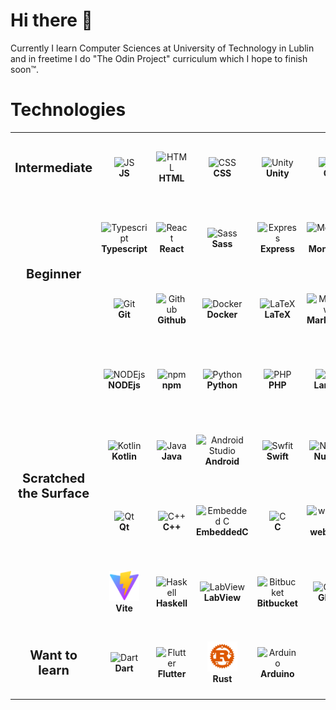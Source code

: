 # Hi there 👋

Currently I learn Computer Sciences at University of Technology in Lublin and in freetime I do "The Odin Project" curriculum which I hope to finish soon&trade;.

# Technologies

<table>
  <tr>
    <td align="center" height="108" width="108">
      <strong style='font-size: 20px'>Intermediate</strong>
    </td>
     <td align="center" height="108" width="108">
        <img src="https://cdn.jsdelivr.net/gh/devicons/devicon/icons/javascript/javascript-original.svg"
        width="48"
        height="48"
        alt="JS">
        <br /><strong>JS</strong>
      </td> 
    <td align="center" height="108" width="108">
        <img src="https://cdn.jsdelivr.net/gh/devicons/devicon/icons/html5/html5-original.svg"
        width="48"
        height="48"
        alt="HTML">
        <br /><strong>HTML</strong>
      </td>
    <td align="center" height="108" width="108">
      <img src="https://cdn.jsdelivr.net/gh/devicons/devicon/icons/css3/css3-original.svg"
      width="48"
      height="48"
      alt="CSS">
      <br /><strong>CSS</strong>
    </td>
    <td align="center" height="108" width="108">
      <picture>
        <source media="(prefers-color-scheme: dark)" srcset="./icons/unity-dark.svg">
        <img alt="Unity" src="https://cdn.jsdelivr.net/gh/devicons/devicon/icons/unity/unity-original.svg"
        width="48"
        height="48"
        alt="Unity">
      </picture>
      <br /><strong>Unity</strong>
    </td>
    <td align="center" height="108" width="108">
      <img src="https://cdn.jsdelivr.net/gh/devicons/devicon/icons/csharp/csharp-original.svg"
      width="48"
      height="48"
      alt="C#">
      <br /><strong>C#</strong>
    </td>
  </tr>
  <tr>
    <td rowspan="2" align="center" height="108" width="108">
      <strong style='font-size: 20px'>Beginner</strong>
    </td>
    <td align="center" height="108" width="108">
      <img src="https://cdn.jsdelivr.net/gh/devicons/devicon/icons/typescript/typescript-original.svg"
      width="48"
      height="48"
      alt="Typescript">
      <br /><strong>Typescript</strong>
    </td>
    <td align="center" height="108" width="108">
      <img src="https://cdn.jsdelivr.net/gh/devicons/devicon/icons/react/react-original.svg"
      width="48"
      height="48"
      alt="React">
      <br /><strong>React</strong>
    </td>
    <td align="center" height="108" width="108">
      <img src="https://cdn.jsdelivr.net/gh/devicons/devicon/icons/sass/sass-original.svg"
      width="48"
      height="48"
      alt="Sass">
      <br /><strong>Sass</strong>
    </td>
    <td align="center" height="108" width="108">
      <picture> 
      <source media="(prefers-color-scheme: dark)" srcset="https://user-images.githubusercontent.com/33003089/227041204-71a593b5-395e-4de9-82ff-21f6113c2c8a.svg">
      <img src="https://cdn.jsdelivr.net/gh/devicons/devicon/icons/express/express-original.svg" 
      width="48" 
      height="48"
      alt="Express"
      ></picture>
      <br /><strong>Express</strong>
    </td>
    <td align="center" height="108" width="108">
      <img src="https://cdn.jsdelivr.net/gh/devicons/devicon/icons/mongodb/mongodb-original.svg"
      width="48"
      height="48"
      alt="MongoDB">
      <br /><strong>MongoDB</strong>
    </td>
  </tr>
  <tr>
  <td align="center" height="108" width="108">
        <img src="https://cdn.jsdelivr.net/gh/devicons/devicon/icons/git/git-original.svg"
        width="48"
        height="48"
        alt="Git">
        <br /><strong>Git</strong>
      </td>
      <td align="center" height="108" width="108">
        <picture>
          <source media="(prefers-color-scheme: dark)" srcset="./icons/github-dark.svg">
          <img src="https://cdn.jsdelivr.net/gh/devicons/devicon/icons/github/github-original.svg"
          width="48"
          height="48"
          alt="Github">    
        </picture>
        <br /><strong>Github</strong>
      </td>
      <td align="center" height="108" width="108">
        <img src="https://cdn.jsdelivr.net/gh/devicons/devicon/icons/docker/docker-original.svg"
        width="48"
        height="48"
        alt="Docker">
        <br /><strong>Docker</strong>
      </td>
      <td align="center" height="108" width="108">
        <picture>
          <source media="(prefers-color-scheme: dark)" srcset="./icons/latex-dark.svg">
          <img src="https://cdn.jsdelivr.net/gh/devicons/devicon/icons/latex/latex-original.svg"
          width="48"
          height="48"
          alt="LaTeX">
        </picture>
        <br /><strong>LaTeX</strong>
      </td>
      <td align="center" height="108" width="108">
        <picture>
          <source media="(prefers-color-scheme: dark)" srcset="./icons/markdown-dark.svg">
          <img src="https://cdn.jsdelivr.net/gh/devicons/devicon/icons/markdown/markdown-original.svg"
          width="48"
          height="48"
          alt="Markdown">
        </picture>
        <br /><strong>Markdown</strong>
      </td>
  </tr>
  <tr>
    <td rowspan=4 align="center" height="108" width="108">
      <strong style='font-size: 20px'>Scratched the Surface</strong>
    </td>
    <td align="center" height="108" width="108">
      <img src="https://cdn.jsdelivr.net/gh/devicons/devicon/icons/nodejs/nodejs-original.svg"
      width="48"
      height="48"
      alt="NODEjs">
      <br /><strong>NODEjs</strong>
    </td>
        <td align="center" height="108" width="108">
      <img src="https://cdn.jsdelivr.net/gh/devicons/devicon/icons/npm/npm-original-wordmark.svg"
      width="48"
      height="48"
      alt="npm">
      <br /><strong>npm</strong>
    </td>
    <td align="center" height="108" width="108">
      <img src="https://cdn.jsdelivr.net/gh/devicons/devicon/icons/python/python-original.svg"
      width="48"
      height="48"
      alt="Python">
      <br /><strong>Python</strong>
    </td>
    <td align="center" height="108" width="108">
      <img src="https://cdn.jsdelivr.net/gh/devicons/devicon/icons/php/php-original.svg"
      width="48"
      height="48"
      alt="PHP">
      <br /><strong>PHP</strong>
    </td>
    <td align="center" height="108" width="108">
      <img src="https://cdn.jsdelivr.net/gh/devicons/devicon/icons/laravel/laravel-plain.svg"
      width="48"
      height="48"
      alt="PHP">
      <br /><strong>Laravel</strong>
    </td>
    <td align="center" height="108" width="108">
      <img src="https://cdn.jsdelivr.net/gh/devicons/devicon/icons/neo4j/neo4j-original.svg"
      width="48"
      height="48"
      alt="Neo4j">
      <br /><strong>Neo4j</strong>
    </td>
    <td align="center" height="108" width="108">
      <img src="https://cdn.jsdelivr.net/gh/devicons/devicon/icons/mysql/mysql-original.svg"
      width="48"
      height="48"
      alt="MySQL">
      <br /><strong>MySQL</strong>
    </td>
  </tr>
  <tr>
    <td align="center" height="108" width="108">
      <img src="https://cdn.jsdelivr.net/gh/devicons/devicon/icons/kotlin/kotlin-original.svg"
      width="48"
      height="48"
      alt="Kotlin">
      <br /><strong>Kotlin</strong>
    </td>
    <td align="center" height="108" width="108">
      <img src="https://cdn.jsdelivr.net/gh/devicons/devicon/icons/java/java-original.svg"
      width="48"
      height="48"
      alt="Java">
      <br /><strong>Java</strong>
    </td>
    <td align="center" height="108" width="108">
      <img src="https://cdn.jsdelivr.net/gh/devicons/devicon/icons/androidstudio/androidstudio-original.svg"
      width="48"
      height="48"
      alt="Android Studio">
      <br /><strong>Android</strong>
    </td>
    <td align="center" height="108" width="108">
      <img src="https://cdn.jsdelivr.net/gh/devicons/devicon/icons/swift/swift-original.svg"
      width="48"
      height="48"
      alt="Swfit">
      <br /><strong>Swift</strong>
    </td>
    <td align="center" height="108" width="108">
      <img src="https://cdn.jsdelivr.net/gh/devicons/devicon/icons/numpy/numpy-original.svg"
      width="48"
      height="48"
      alt="NumPy">
      <br /><strong>NumPy</strong>
    </td>
    <td align="center" height="108" width="108">
      <img src="https://cdn.jsdelivr.net/gh/devicons/devicon/icons/tensorflow/tensorflow-original.svg"
      width="48"
      height="48"
      alt="NumPy">
      <br /><strong>TensorFlow</strong>
    </td>
    <td align="center" height="108" width="108">
      <img src="https://cdn.jsdelivr.net/gh/devicons/devicon/icons/jupyter/jupyter-original.svg"
      width="48"
      height="48"
      alt="NumPy">
      <br /><strong>Jupyter</strong>
    </td>
  </tr>
  <tr>
    <td align="center" height="108" width="108">
      <img src="https://cdn.jsdelivr.net/gh/devicons/devicon/icons/qt/qt-original.svg"
      width="48"
      height="48"
      alt="Qt">
      <br /><strong>Qt</strong>
    </td>
    <td align="center" height="108" width="108">
      <img src="https://cdn.jsdelivr.net/gh/devicons/devicon/icons/cplusplus/cplusplus-original.svg"
      width="48"
      height="48"
      alt="C++">
      <br /><strong>C++</strong>
    </td>
    <td align="center" height="108" width="108">
      <img src="https://cdn.jsdelivr.net/gh/devicons/devicon/icons/embeddedc/embeddedc-original.svg"
      width="48"
      height="48"
      alt="Embedded C">
      <br /><strong>EmbeddedC</strong>
    </td>
    <td align="center" height="108" width="108">
      <img src="https://cdn.jsdelivr.net/gh/devicons/devicon/icons/c/c-original.svg" width="48" height="48" alt="C">
      <br /><strong>C</strong>
    </td>
    <td align="center" height="108" width="108">
      <img src="https://cdn.jsdelivr.net/gh/devicons/devicon/icons/webpack/webpack-original.svg"
      width="48"
      height="48"
      alt="webpack">
      <br /><strong>webpack</strong>
    </td>
    <td align="center" height="108" width="108">
      <img src="https://user-images.githubusercontent.com/33003089/214561002-1755201e-fc24-46cb-9463-d3704e1d52eb.svg"
      width="48"
      height="48"
      alt="PowerShell">
      <br /><strong>PowerShell</strong>
    </td>
    <td align="center" height="108" width="108">
      <img src="https://cdn.jsdelivr.net/gh/devicons/devicon/icons/bash/bash-original.svg"
      width="48"
      height="48"
      alt="Bash">
      <br /><strong>Bash</strong>
    </td>
  </tr>
  <tr>
    <td align="center" height="108" width="108">
      <img src="./icons/vite.svg"
      width="48"
      height="48"
      alt="Vite">
      <br /><strong>Vite</strong>
    </td>
    <td align="center" height="108" width="108">
      <img src="https://cdn.jsdelivr.net/gh/devicons/devicon/icons/haskell/haskell-original.svg"
      width="48"
      height="48"
      alt="Haskell">
      <br /><strong>Haskell</strong>
    </td>
    <td align="center" height="108" width="108">
      <img src="https://cdn.jsdelivr.net/gh/devicons/devicon/icons/labview/labview-original.svg"
      width="48"
      height="48"
      alt="LabView">
      <br /><strong>LabView</strong>
    </td>
    <td align="center" height="108" width="108">
      <img src="https://cdn.jsdelivr.net/gh/devicons/devicon/icons/bitbucket/bitbucket-original.svg"
      width="48"
      height="48"
      alt="Bitbucket">
      <br /><strong>Bitbucket</strong>
    </td>
    <td align="center" height="108" width="108">
      <img src="https://cdn.jsdelivr.net/gh/devicons/devicon/icons/gimp/gimp-original.svg"
      width="48"
      height="48"
      alt="GIMP">
      <br /><strong>GIMP</strong>
    </td>
    <td align="center" height="108" width="108">
      <img src="https://cdn.jsdelivr.net/gh/devicons/devicon/icons/inkscape/inkscape-original.svg"
      width="48"
      height="48"
      alt="Inkscape">
      <br /><strong>Inkscape</strong>
    </td>
    <td align="center" height="108" width="108">
      <img src="https://cdn.jsdelivr.net/gh/devicons/devicon/icons/blender/blender-original.svg"
      width="48"
      height="48"
      alt="Blender">
      <br /><strong>Blender</strong>
    </td>
  </tr>
  <tr>
    <td align="center" height="108" width="108">
      <strong style='font-size: 20px'>Want to learn</strong>
    </td>
    <td align="center" height="108" width="108">
      <img src="https://cdn.jsdelivr.net/gh/devicons/devicon/icons/dart/dart-original.svg"
      width="48"
      height="48"
      alt="Dart">
      <br /><strong>Dart</strong>
    </td>
    <td align="center" height="108" width="108">
      <img src="https://cdn.jsdelivr.net/gh/devicons/devicon/icons/flutter/flutter-original.svg"
      width="48"
      height="48"
      alt="Flutter">
      <br /><strong>Flutter</strong>
    </td>
    <td align="center" height="108" width="108">
      <img src="./icons/rust-dark.svg"
      width="48"
      height="48"
      alt="Rust">
      <br /><strong>Rust</strong>
    </td>
    <td align="center" height="108" width="108">
      <img src="https://cdn.jsdelivr.net/gh/devicons/devicon/icons/arduino/arduino-original.svg"
      width="48"
      height="48"
      alt="Arduino">
      <br /><strong>Arduino</strong>
    </td>
  </tr>
</table>
